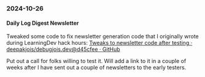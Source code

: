 ### 2024-10-26
#### Daily Log Digest Newsletter
Tweaked some code to fix newsletter generation code that I originally wrote during LearningDev hack hours: [Tweaks to newsletter code after testing · deepakjois/debugjois.dev@d45cfee · GitHub](https://github.com/deepakjois/debugjois.dev/commit/d45cfeeecc510cbd76956d868cc952644fad6940)

Put out a call for folks willing to test it. Will add a link to it in a couple of weeks after I have sent out a couple of newsletters to the early testers.

###